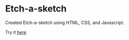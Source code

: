 # Etch-a-sketch

Created Etch-a-sketch using HTML, CSS, and Javascript.

Try it [here](https://nicholasmoc.github.io/Etch-a-sketch/)